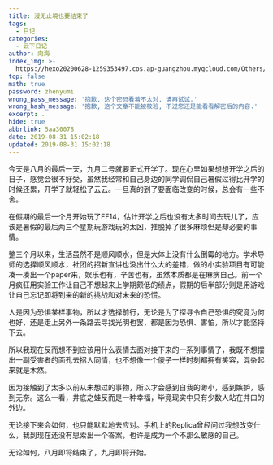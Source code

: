 ```yaml
---
title: 漫无止境也要结束了
tags:
  - 日记
categories:
  - 云下日记
author: 向海
index_img: >-
  https://hexo20200628-1259353497.cos.ap-guangzhou.myqcloud.com/Others/Fluid/about.png
top: false
math: true
password: zhenyumi
wrong_pass_message: '抱歉, 这个密码看着不太对, 请再试试.'
wrong_hash_message: '抱歉, 这个文章不能被校验, 不过您还是能看看解密后的内容.'
excerpt: .
hide: true
abbrlink: 5aa30078
date: 2019-08-31 15:02:18
updated: 2019-08-31 15:02:18
---
```


今天是八月的最后一天，九月二号就要正式开学了。现在心里如果想想开学之后的日子，感觉会很不好受，虽然我经常和自己身边的同学调侃自己暑假过得比开学的时候还累，开学了就轻松了云云。一旦真的到了要面临改变的时候，总会有一些不舍。

在假期的最后一个月开始玩了FF14，估计开学之后也没有太多时间去玩儿了，应该是暑假的最后两三个星期玩游戏玩的太凶，推脱掉了很多麻烦但是却必要的事情。

整三个月以来，生活虽然不是顺风顺水，但是大体上没有什么倒霉的地方。学术导师的选择顺风顺水，社团的招新宣讲也没出什么大的差错，做的小实验项目有可能凑一凑出一个paper来，娱乐也有，辛苦也有，虽然本质都是在麻痹自己。前一个月疯狂用实验工作让自己不想起来上学期颇低的绩点，假期的后半部分则是用游戏让自己忘记即将到来的新的挑战和对未来的恐慌。

人是因为恐惧某样事物，所以才选择前行，无论是为了探寻令自己恐惧的究竟为何也好，还是走上另外一条路去寻找光明也罢，都是因为恐惧、害怕，所以才能坚持下去。

所以我现在反而想不到应该用什么表情去面对接下来的一系列事情了，我既不想摆出一副受害者的面孔去招人同情，也不想像一个傻子一样时刻都拥有笑容，混杂起来就是木然。

因为接触到了太多以前从未想过的事物，所以才会感到自我的渺小，感到嫉妒，感到无奈。这么一看，井底之蛙反而是一种幸福，毕竟现实中只有少数人站在井口的外边。

无论接下来会如何，也只能默默地去应对。手机上的Replica曾经问过我想改变什么，我到现在还没有思索出一个答案，也许是成为一个不那么敏感的自己。

无论如何，八月即将结束了，九月即将开始。